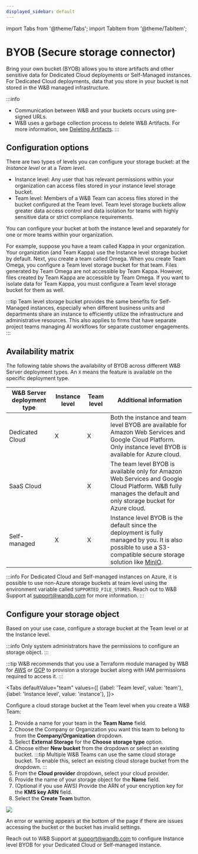 ```yaml
---
displayed_sidebar: default
---
```

import Tabs from '@theme/Tabs';
import TabItem from '@theme/TabItem';

# BYOB (Secure storage connector)
Bring your own bucket (BYOB) allows you to store artifacts and other sensitive data for Dedicated Cloud deployments or Self-Managed instances. For Dedicated Cloud deployments, data that you store in your bucket is not stored in the W&B managed infrastructure.

:::info
* Communication between W&B and your buckets occurs using pre-signed URLs.
* W&B uses a garbage collection process to delete W&B Artifacts. For more information, see [Deleting Artifacts](../artifacts/delete-artifacts.md).
:::

## Configuration options
There are two types of levels you can configure your storage bucket: at the *Instance level* or at a *Team level*. 

- Instance level: Any user that has relevant permissions within your organization can access files stored in your instance level storage bucket.
- Team level:  Members of a W&B Team can access files stored in the bucket configured at the Team level. Team level storage buckets allow greater data access control and data isolation for teams with highly sensitive data or strict compliance requirements.

You can configure your bucket at both the instance level and separately for one or more teams within your organization.

For example, suppose you have a team called Kappa in your organization. Your organization (and Team Kappa) use the Instance level storage bucket by default. Next, you create a team called Omega. When you create Team Omega, you configure a Team level storage bucket for that team. Files generated by Team Omega are not accessible by Team Kappa. However, files created by Team Kappa are accessible by Team Omega. If you want to isolate data for Team Kappa, you must configure a Team level storage bucket for them as well.

:::tip
Team level storage bucket provides the same benefits for Self-Managed instances, especially when different business units and departments share an instance to efficiently utilize the infrastructure and administrative resources. This also applies to firms that have separate project teams managing AI workflows for separate customer engagements.
:::

## Availability matrix
The following table shows the availability of BYOB across different W&B Server deployment types. An `X` means the feature is available on the specific deployment type.

| W&B Server deployment type | Instance level | Team level | Additional information |
|----------------------------|--------------------|----------------|------------------------|
| Dedicated Cloud | X | X | Both the instance and team level BYOB are available for Amazon Web Services and Google Cloud Platform. Only instance level BYOB is available for Azure cloud. |
| SaaS Cloud | | X | The team level BYOB is available only for Amazon Web Services and Google Cloud Platform. W&B fully manages the default and only storage bucket for Azure cloud. |
| Self-managed | X | X | Instance level BYOB is the default since the deployment is fully managed by you. It is also possible to use a S3-compatible secure storage solution like [MinIO](https://github.com/minio/minio). |

:::info
For Dedicated Cloud and Self-managed instances on Azure, it is possible to use non-Azure storage buckets at team level using the environment variable called `SUPPORTED_FILE_STORES`. Reach out to W&B Support at [support@wandb.com](support@wandb.com) for more information.
:::

## Configure your storage object
Based on your use case, configure a storage bucket at the Team level or at the Instance level. 

:::info
Only system administrators have the permissions to configure an storage object.
:::

:::tip
W&B recommends that you use a Terraform module managed by W&B for [AWS](https://github.com/wandb/terraform-aws-wandb/tree/main/modules/secure_storage_connector) or [GCP](https://github.com/wandb/terraform-google-wandb/tree/main/modules/secure_storage_connector) to provision a storage bucket along with IAM permissions required to access it.
:::



<Tabs
  defaultValue="team"
  values={[
    {label: 'Team level', value: 'team'},
    {label: 'Instance level', value: 'instance'},
  ]}>
  <TabItem value="team">

Configure a cloud storage bucket at the Team level when you create a W&B Team:

1. Provide a name for your team in the **Team Name** field. 
2. Choose the Company or Organization you want this team to belong to from the **Company/Organization** dropdown.  
3. Select **External Storage** for the **Choose storage type** option. 
4. Choose either **New bucket** from the dropdown or select an existing bucket.
:::tip
Multiple W&B Teams can use the same cloud storage bucket. To enable this, select an existing cloud storage bucket from the dropdown.
:::
5. From the **Cloud provider** dropdown, select your cloud provider.
6. Provide the name of your storage object for the **Name** field.
7. (Optional if you use AWS) Provide the ARN of your encryption key for the **KMS key ARN** field. 
8. Select the **Create Team** button.

![](/images/hosting/prod_setup_secure_storage.png)

An error or warning appears at the bottom of the page if there are issues accessing the bucket or the bucket has invalid settings.


  </TabItem>
  <TabItem value="instance">

Reach out to W&B Support at support@wandb.com to configure Instance level BYOB for your Dedicated Cloud or Self-managed instance.

  </TabItem>
</Tabs>


